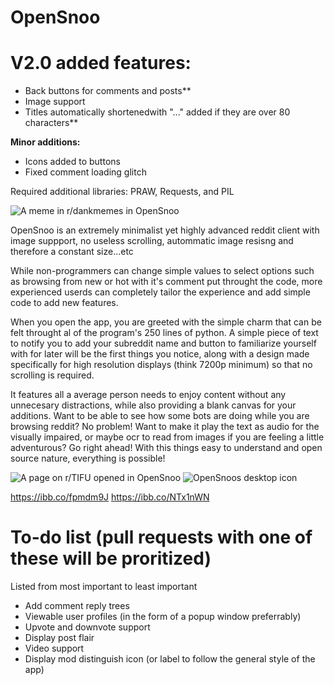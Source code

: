 # OpenSnoo
# V2.0 added features:
- Back buttons for comments and posts**
- Image support
- Titles automatically shortenedwith "..." added if they are over 80 characters**

**Minor additions:**
- Icons added to buttons
- Fixed comment loading glitch

Required additional libraries: PRAW, Requests, and PIL

![A meme in r/dankmemes in OpenSnoo](https://i.ibb.co/BZ828Gk/pic-1.jpg)

OpenSnoo is an extremely minimalist yet highly advanced reddit client with image suppport, no useless scrolling, autommatic image resisng and therefore a constant size...etc

While non-programmers can change simple values to select options such as browsing from new or hot with it's comment put throught the code, more experienced userds can completely tailor the experience and add simple code to add new features.

When you open the app, you are greeted with the simple charm that can be felt throught al of the program's 250 lines of python. A simple piece of text to notify you to add your subreddit name and button to familiarize yourself with for later will be the first things you notice, along with a design made specifically for high resolution displays (think 7200p minimum) so that no scrolling is required.

It features all a average person needs to enjoy content without any unnecesary distractions, while also providing a blank canvas for your additions. Want to be able to see how some bots are doing while you are browsing reddit? No problem! Want to make it play the text as audio for the visually impaired, or maybe ocr to read from images if you are feeling a little adventurous? Go right ahead! With this things easy to understand and open source nature, everything is possible!

![A page on r/TIFU opened in OpenSnoo](https://i.ibb.co/hYsX12d/pic2.jpg)
![OpenSnoos desktop icon](https://i.ibb.co/TtBV1Fv/opensnoo-icon-on-desktop.jpg)

https://ibb.co/fpmdm9J
https://ibb.co/NTx1nWN

# To-do list (pull requests with one of these will be proritized) 

Listed from most important to least important
- Add comment reply trees
- Viewable user profiles (in the form of a popup window preferrably)
- Upvote and downvote support
- Display post flair
- Video support
- Display mod distinguish icon (or label to follow the general style of the app)

